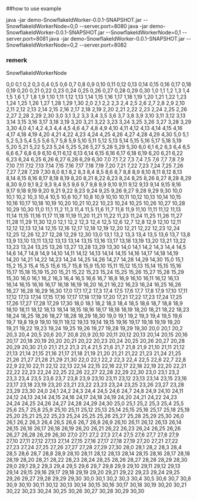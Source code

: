 



##how to use example 

java -jar demo-SnowflakeIdWorker-0.0.1-SNAPSHOT.jar --SnowflakeIdWorkerNode=0,0 --server.port=8080
java -jar demo-SnowflakeIdWorker-0.0.1-SNAPSHOT.jar --SnowflakeIdWorkerNode=0,1 --server.port=8081
java -jar demo-SnowflakeIdWorker-0.0.1-SNAPSHOT.jar --SnowflakeIdWorkerNode=0,2 --server.port=8082



### remerk
SnowflakeIdWorkerNode



0,0
0,1
0,2
0,3
0,4
0,5
0,6
0,7
0,8
0,9
0,10
0,11
0,12
0,13
0,14
0,15
0,16
0,17
0,18
0,19
0,20
0,21
0,22
0,23
0,24
0,25
0,26
0,27
0,28
0,29
0,30
1,0
1,1
1,2
1,3
1,4
1,5
1,6
1,7
1,8
1,9
1,10
1,11
1,12
1,13
1,14
1,15
1,16
1,17
1,18
1,19
1,20
1,21
1,22
1,23
1,24
1,25
1,26
1,27
1,28
1,29
1,30
2,0
2,1
2,2
2,3
2,4
2,5
2,6
2,7
2,8
2,9
2,10
2,11
2,12
2,13
2,14
2,15
2,16
2,17
2,18
2,19
2,20
2,21
2,22
2,23
2,24
2,25
2,26
2,27
2,28
2,29
2,30
3,0
3,1
3,2
3,3
3,4
3,5
3,6
3,7
3,8
3,9
3,10
3,11
3,12
3,13
3,14
3,15
3,16
3,17
3,18
3,19
3,20
3,21
3,22
3,23
3,24
3,25
3,26
3,27
3,28
3,29
3,30
4,0
4,1
4,2
4,3
4,4
4,5
4,6
4,7
4,8
4,9
4,10
4,11
4,12
4,13
4,14
4,15
4,16
4,17
4,18
4,19
4,20
4,21
4,22
4,23
4,24
4,25
4,26
4,27
4,28
4,29
4,30
5,0
5,1
5,2
5,3
5,4
5,5
5,6
5,7
5,8
5,9
5,10
5,11
5,12
5,13
5,14
5,15
5,16
5,17
5,18
5,19
5,20
5,21
5,22
5,23
5,24
5,25
5,26
5,27
5,28
5,29
5,30
6,0
6,1
6,2
6,3
6,4
6,5
6,6
6,7
6,8
6,9
6,10
6,11
6,12
6,13
6,14
6,15
6,16
6,17
6,18
6,19
6,20
6,21
6,22
6,23
6,24
6,25
6,26
6,27
6,28
6,29
6,30
7,0
7,1
7,2
7,3
7,4
7,5
7,6
7,7
7,8
7,9
7,10
7,11
7,12
7,13
7,14
7,15
7,16
7,17
7,18
7,19
7,20
7,21
7,22
7,23
7,24
7,25
7,26
7,27
7,28
7,29
7,30
8,0
8,1
8,2
8,3
8,4
8,5
8,6
8,7
8,8
8,9
8,10
8,11
8,12
8,13
8,14
8,15
8,16
8,17
8,18
8,19
8,20
8,21
8,22
8,23
8,24
8,25
8,26
8,27
8,28
8,29
8,30
9,0
9,1
9,2
9,3
9,4
9,5
9,6
9,7
9,8
9,9
9,10
9,11
9,12
9,13
9,14
9,15
9,16
9,17
9,18
9,19
9,20
9,21
9,22
9,23
9,24
9,25
9,26
9,27
9,28
9,29
9,30
10,0
10,1
10,2
10,3
10,4
10,5
10,6
10,7
10,8
10,9
10,10
10,11
10,12
10,13
10,14
10,15
10,16
10,17
10,18
10,19
10,20
10,21
10,22
10,23
10,24
10,25
10,26
10,27
10,28
10,29
10,30
11,0
11,1
11,2
11,3
11,4
11,5
11,6
11,7
11,8
11,9
11,10
11,11
11,12
11,13
11,14
11,15
11,16
11,17
11,18
11,19
11,20
11,21
11,22
11,23
11,24
11,25
11,26
11,27
11,28
11,29
11,30
12,0
12,1
12,2
12,3
12,4
12,5
12,6
12,7
12,8
12,9
12,10
12,11
12,12
12,13
12,14
12,15
12,16
12,17
12,18
12,19
12,20
12,21
12,22
12,23
12,24
12,25
12,26
12,27
12,28
12,29
12,30
13,0
13,1
13,2
13,3
13,4
13,5
13,6
13,7
13,8
13,9
13,10
13,11
13,12
13,13
13,14
13,15
13,16
13,17
13,18
13,19
13,20
13,21
13,22
13,23
13,24
13,25
13,26
13,27
13,28
13,29
13,30
14,0
14,1
14,2
14,3
14,4
14,5
14,6
14,7
14,8
14,9
14,10
14,11
14,12
14,13
14,14
14,15
14,16
14,17
14,18
14,19
14,20
14,21
14,22
14,23
14,24
14,25
14,26
14,27
14,28
14,29
14,30
15,0
15,1
15,2
15,3
15,4
15,5
15,6
15,7
15,8
15,9
15,10
15,11
15,12
15,13
15,14
15,15
15,16
15,17
15,18
15,19
15,20
15,21
15,22
15,23
15,24
15,25
15,26
15,27
15,28
15,29
15,30
16,0
16,1
16,2
16,3
16,4
16,5
16,6
16,7
16,8
16,9
16,10
16,11
16,12
16,13
16,14
16,15
16,16
16,17
16,18
16,19
16,20
16,21
16,22
16,23
16,24
16,25
16,26
16,27
16,28
16,29
16,30
17,0
17,1
17,2
17,3
17,4
17,5
17,6
17,7
17,8
17,9
17,10
17,11
17,12
17,13
17,14
17,15
17,16
17,17
17,18
17,19
17,20
17,21
17,22
17,23
17,24
17,25
17,26
17,27
17,28
17,29
17,30
18,0
18,1
18,2
18,3
18,4
18,5
18,6
18,7
18,8
18,9
18,10
18,11
18,12
18,13
18,14
18,15
18,16
18,17
18,18
18,19
18,20
18,21
18,22
18,23
18,24
18,25
18,26
18,27
18,28
18,29
18,30
19,0
19,1
19,2
19,3
19,4
19,5
19,6
19,7
19,8
19,9
19,10
19,11
19,12
19,13
19,14
19,15
19,16
19,17
19,18
19,19
19,20
19,21
19,22
19,23
19,24
19,25
19,26
19,27
19,28
19,29
19,30
20,0
20,1
20,2
20,3
20,4
20,5
20,6
20,7
20,8
20,9
20,10
20,11
20,12
20,13
20,14
20,15
20,16
20,17
20,18
20,19
20,20
20,21
20,22
20,23
20,24
20,25
20,26
20,27
20,28
20,29
20,30
21,0
21,1
21,2
21,3
21,4
21,5
21,6
21,7
21,8
21,9
21,10
21,11
21,12
21,13
21,14
21,15
21,16
21,17
21,18
21,19
21,20
21,21
21,22
21,23
21,24
21,25
21,26
21,27
21,28
21,29
21,30
22,0
22,1
22,2
22,3
22,4
22,5
22,6
22,7
22,8
22,9
22,10
22,11
22,12
22,13
22,14
22,15
22,16
22,17
22,18
22,19
22,20
22,21
22,22
22,23
22,24
22,25
22,26
22,27
22,28
22,29
22,30
23,0
23,1
23,2
23,3
23,4
23,5
23,6
23,7
23,8
23,9
23,10
23,11
23,12
23,13
23,14
23,15
23,16
23,17
23,18
23,19
23,20
23,21
23,22
23,23
23,24
23,25
23,26
23,27
23,28
23,29
23,30
24,0
24,1
24,2
24,3
24,4
24,5
24,6
24,7
24,8
24,9
24,10
24,11
24,12
24,13
24,14
24,15
24,16
24,17
24,18
24,19
24,20
24,21
24,22
24,23
24,24
24,25
24,26
24,27
24,28
24,29
24,30
25,0
25,1
25,2
25,3
25,4
25,5
25,6
25,7
25,8
25,9
25,10
25,11
25,12
25,13
25,14
25,15
25,16
25,17
25,18
25,19
25,20
25,21
25,22
25,23
25,24
25,25
25,26
25,27
25,28
25,29
25,30
26,0
26,1
26,2
26,3
26,4
26,5
26,6
26,7
26,8
26,9
26,10
26,11
26,12
26,13
26,14
26,15
26,16
26,17
26,18
26,19
26,20
26,21
26,22
26,23
26,24
26,25
26,26
26,27
26,28
26,29
26,30
27,0
27,1
27,2
27,3
27,4
27,5
27,6
27,7
27,8
27,9
27,10
27,11
27,12
27,13
27,14
27,15
27,16
27,17
27,18
27,19
27,20
27,21
27,22
27,23
27,24
27,25
27,26
27,27
27,28
27,29
27,30
28,0
28,1
28,2
28,3
28,4
28,5
28,6
28,7
28,8
28,9
28,10
28,11
28,12
28,13
28,14
28,15
28,16
28,17
28,18
28,19
28,20
28,21
28,22
28,23
28,24
28,25
28,26
28,27
28,28
28,29
28,30
29,0
29,1
29,2
29,3
29,4
29,5
29,6
29,7
29,8
29,9
29,10
29,11
29,12
29,13
29,14
29,15
29,16
29,17
29,18
29,19
29,20
29,21
29,22
29,23
29,24
29,25
29,26
29,27
29,28
29,29
29,30
30,0
30,1
30,2
30,3
30,4
30,5
30,6
30,7
30,8
30,9
30,10
30,11
30,12
30,13
30,14
30,15
30,16
30,17
30,18
30,19
30,20
30,21
30,22
30,23
30,24
30,25
30,26
30,27
30,28
30,29
30,30